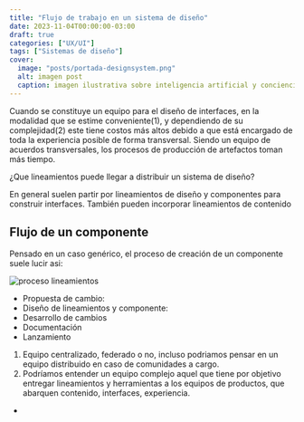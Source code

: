 ```yaml
---
title: "Flujo de trabajo en un sistema de diseño"
date: 2023-11-04T00:00:00-03:00
draft: true
categories: ["UX/UI"]
tags: ["Sistemas de diseño"]
cover:
  image: "posts/portada-designsystem.png"
  alt: imagen post
  caption: imagen ilustrativa sobre inteligencia artificial y conciencia
---
```


Cuando se constituye un equipo para el diseño de interfaces, en la modalidad que se estime conveniente(1), y dependiendo de su complejidad(2) este tiene costos más altos debido a que está encargado de toda la experiencia posible de forma transversal. Siendo un equipo de acuerdos transversales, los procesos de producción de artefactos toman más tiempo. 

¿Que lineamientos puede llegar a distribuir un sistema de diseño?

En general suelen partir por lineamientos de diseño y componentes para construir interfaces. También pueden incorporar lineamientos de contenido


## Flujo de un componente

Pensado en un caso genérico, el proceso de creación de un componente suele lucir asi:

![proceso lineamientos](/posts/grafico-ds-process.png)


- Propuesta de cambio:
- Diseño de lineamientos y componente:
- Desarrollo de cambios
- Documentación
- Lanzamiento




1. Equipo centralizado, federado o no, incluso podriamos pensar en un equipo distribuido en caso de comunidades a cargo.
2. Podríamos entender un equipo complejo aquel que tiene por objetivo entregar lineamientos y herramientas a los equipos de productos, que abarquen contenido, interfaces, experiencia.
*